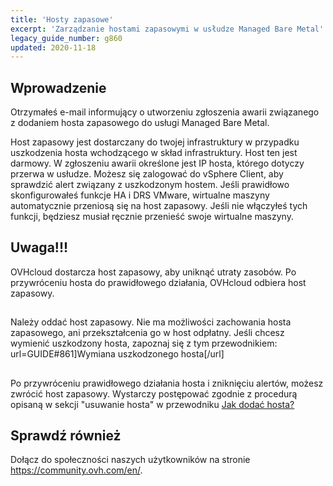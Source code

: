 ```yaml
---
title: 'Hosty zapasowe'
excerpt: 'Zarządzanie hostami zapasowymi w usłudze Managed Bare Metal'
legacy_guide_number: g860
updated: 2020-11-18
---
```


## Wprowadzenie

Otrzymałeś e-mail informujący o utworzeniu zgłoszenia awarii związanego z dodaniem hosta zapasowego do usługi Managed Bare Metal.

Host zapasowy jest dostarczany do twojej infrastruktury w przypadku uszkodzenia hosta wchodzącego w skład infrastruktury. Host ten jest darmowy. W zgłoszeniu awarii określone jest IP hosta, którego dotyczy przerwa w usłudze. 
Możesz się zalogować do vSphere Client, aby sprawdzić alert związany z uszkodzonym hostem. 
Jeśli prawidłowo skonfigurowałeś funkcje HA i DRS VMware, wirtualne maszyny automatycznie przeniosą się na host zapasowy. 
Jeśli nie włączyłeś tych funkcji, będziesz musiał ręcznie przenieść swoje wirtualne maszyny.

## 

## Uwaga!!!
OVHcloud dostarcza host zapasowy, aby uniknąć utraty zasobów. Po przywróceniu hosta do prawidłowego działania, OVHcloud odbiera host zapasowy.

## 
Należy oddać host zapasowy. Nie ma możliwości zachowania hosta zapasowego, ani przekształcenia go w host odpłatny. Jeśli chcesz wymienić uszkodzony hosta, zapoznaj się z tym przewodnikiem: url=GUIDE#861]Wymiana uszkodzonego hosta[/url]

## 
Po przywróceniu prawidłowego działania hosta i zniknięciu alertów, możesz zwrócić host zapasowy. Wystarczy postępować zgodnie z procedurą opisaną w sekcji "usuwanie hosta" w przewodniku [Jak dodać hosta?](/pages/bare_metal_cloud/managed_bare_metal/delete_host)

## Sprawdź również

Dołącz do społeczności naszych użytkowników na stronie <https://community.ovh.com/en/>.
